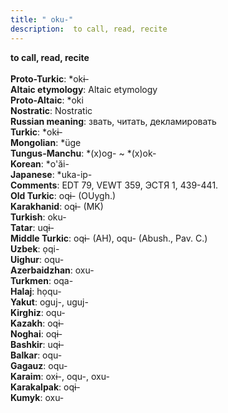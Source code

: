 ```yaml
---
title: " oku-"
description:  to call, read, recite
---
```

<strong> to call, read, recite</strong><br><br>
<strong>Proto-Turkic</strong>:  *okɨ-<br>
<strong>Altaic etymology</strong>:  Altaic etymology<br>
<strong> Proto-Altaic</strong>:  *oki<br>
<strong>Nostratic</strong>:  Nostratic<br>
<strong>Russian meaning</strong>:  звать, читать, декламировать<br>
<strong>Turkic</strong>:  *okɨ-<br>
<strong>Mongolian</strong>:  *üge<br>
<strong>Tungus-Manchu</strong>:  *(x)og- ~ *(x)ok-<br>
<strong>Korean</strong>:  *o'ăi-<br>
<strong>Japanese</strong>:  *uka-ip-<br>
<strong>Comments</strong>:  EDT 79, VEWT 359, ЭСТЯ 1, 439-441.<br>
<strong>Old Turkic</strong>:  oqɨ- (OUygh.)<br>
<strong>Karakhanid</strong>:  oqɨ- (MK)<br>
<strong>Turkish</strong>:  oku-<br>
<strong>Tatar</strong>:  uqɨ-<br>
<strong>Middle Turkic</strong>:  oqɨ- (AH), oqu- (Abush., Pav. C.)<br>
<strong>Uzbek</strong>:  ọqi-<br>
<strong>Uighur</strong>:  oqu-<br>
<strong>Azerbaidzhan</strong>:  oxu-<br>
<strong>Turkmen</strong>:  oqa-<br>
<strong>Halaj</strong>:  họqu-<br>
<strong>Yakut</strong>:  oguj-, uguj-<br>
<strong>Kirghiz</strong>:  oqu-<br>
<strong>Kazakh</strong>:  oqɨ-<br>
<strong>Noghai</strong>:  oqɨ-<br>
<strong>Bashkir</strong>:  uqɨ-<br>
<strong>Balkar</strong>:  oqu-<br>
<strong>Gagauz</strong>:  oqu-<br>
<strong>Karaim</strong>:  oxɨ-, oqu-, oxu-<br>
<strong>Karakalpak</strong>:  oqɨ-<br>
<strong>Kumyk</strong>:  oxu-<br>


